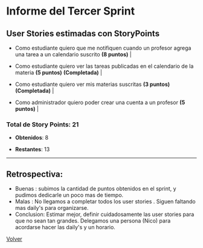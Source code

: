 # Informe del Tercer Sprint

## User Stories estimadas con **StoryPoints**

- Como estudiante quiero que me notifiquen cuando un profesor agrega una tarea a un calendario suscrito **(8 puntos)** |

- Como estudiante quiero ver las tareas publicadas en el calendario de la materia **(5 puntos)** **(Completada)** |

- Como estudiante quiero ver mis materias suscritas **(3 puntos)** **(Completada)** |

- Como administrador quiero poder crear una cuenta a un profesor **(5 puntos)** |


### **Total de Story Points:  21**

  - **Obtenidos**: 8

  - **Restantes**: 13
---

## Retrospectiva:

  - Buenas : subimos la cantidad de puntos obtenidos en el sprint, y pudimos dedicarle un poco mas de tiempo.
  - Malas : No llegamos a completar todos los user stories . Siguen faltando mas daily's para organizarse.
  - Conclusion: Estimar mejor, definir cuidadosamente las user stories para que no sean tan grandes. Delegamos una persona (Nico) para acordarse hacer las daily's y un horario. 

[Volver](https://github.com/cassa10/UNQalendario)
